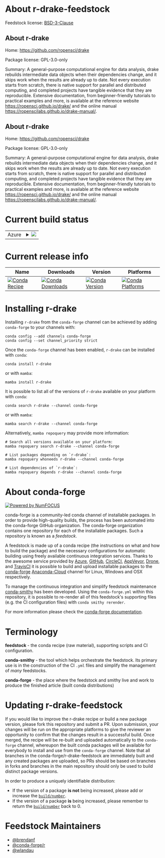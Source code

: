 About r-drake-feedstock
=======================

Feedstock license: [BSD-3-Clause](https://github.com/conda-forge/r-drake-feedstock/blob/main/LICENSE.txt)


About r-drake
-------------

Home: https://github.com/ropensci/drake

Package license: GPL-3.0-only

Summary: A general-purpose computational engine for data analysis, drake rebuilds intermediate data objects when their dependencies change, and it skips work when the results are already up to date. Not every execution starts from scratch, there is native support for parallel and distributed computing, and completed projects have tangible evidence that they are reproducible. Extensive documentation, from beginner-friendly tutorials to practical examples and more, is available at the reference website <https://ropensci.github.io/drake/> and the online manual <https://ropenscilabs.github.io/drake-manual/>.

About r-drake
-------------

Home: https://github.com/ropensci/drake

Package license: GPL-3.0-only

Summary: A general-purpose computational engine for data analysis, drake rebuilds intermediate data objects when their dependencies change, and it skips work when the results are already up to date. Not every execution starts from scratch, there is native support for parallel and distributed computing, and completed projects have tangible evidence that they are reproducible. Extensive documentation, from beginner-friendly tutorials to practical examples and more, is available at the reference website <https://ropensci.github.io/drake/> and the online manual <https://ropenscilabs.github.io/drake-manual/>.

Current build status
====================


<table>
    
  <tr>
    <td>Azure</td>
    <td>
      <details>
        <summary>
          <a href="https://dev.azure.com/conda-forge/feedstock-builds/_build/latest?definitionId=7010&branchName=main">
            <img src="https://dev.azure.com/conda-forge/feedstock-builds/_apis/build/status/r-drake-feedstock?branchName=main">
          </a>
        </summary>
        <table>
          <thead><tr><th>Variant</th><th>Status</th></tr></thead>
          <tbody><tr>
              <td>linux_64_r_base4.2</td>
              <td>
                <a href="https://dev.azure.com/conda-forge/feedstock-builds/_build/latest?definitionId=7010&branchName=main">
                  <img src="https://dev.azure.com/conda-forge/feedstock-builds/_apis/build/status/r-drake-feedstock?branchName=main&jobName=linux&configuration=linux%20linux_64_r_base4.2" alt="variant">
                </a>
              </td>
            </tr><tr>
              <td>linux_64_r_base4.3</td>
              <td>
                <a href="https://dev.azure.com/conda-forge/feedstock-builds/_build/latest?definitionId=7010&branchName=main">
                  <img src="https://dev.azure.com/conda-forge/feedstock-builds/_apis/build/status/r-drake-feedstock?branchName=main&jobName=linux&configuration=linux%20linux_64_r_base4.3" alt="variant">
                </a>
              </td>
            </tr><tr>
              <td>osx_64_r_base4.2</td>
              <td>
                <a href="https://dev.azure.com/conda-forge/feedstock-builds/_build/latest?definitionId=7010&branchName=main">
                  <img src="https://dev.azure.com/conda-forge/feedstock-builds/_apis/build/status/r-drake-feedstock?branchName=main&jobName=osx&configuration=osx%20osx_64_r_base4.2" alt="variant">
                </a>
              </td>
            </tr><tr>
              <td>osx_64_r_base4.3</td>
              <td>
                <a href="https://dev.azure.com/conda-forge/feedstock-builds/_build/latest?definitionId=7010&branchName=main">
                  <img src="https://dev.azure.com/conda-forge/feedstock-builds/_apis/build/status/r-drake-feedstock?branchName=main&jobName=osx&configuration=osx%20osx_64_r_base4.3" alt="variant">
                </a>
              </td>
            </tr><tr>
              <td>win_64</td>
              <td>
                <a href="https://dev.azure.com/conda-forge/feedstock-builds/_build/latest?definitionId=7010&branchName=main">
                  <img src="https://dev.azure.com/conda-forge/feedstock-builds/_apis/build/status/r-drake-feedstock?branchName=main&jobName=win&configuration=win%20win_64_" alt="variant">
                </a>
              </td>
            </tr>
          </tbody>
        </table>
      </details>
    </td>
  </tr>
</table>

Current release info
====================

| Name | Downloads | Version | Platforms |
| --- | --- | --- | --- |
| [![Conda Recipe](https://img.shields.io/badge/recipe-r--drake-green.svg)](https://anaconda.org/conda-forge/r-drake) | [![Conda Downloads](https://img.shields.io/conda/dn/conda-forge/r-drake.svg)](https://anaconda.org/conda-forge/r-drake) | [![Conda Version](https://img.shields.io/conda/vn/conda-forge/r-drake.svg)](https://anaconda.org/conda-forge/r-drake) | [![Conda Platforms](https://img.shields.io/conda/pn/conda-forge/r-drake.svg)](https://anaconda.org/conda-forge/r-drake) |

Installing r-drake
==================

Installing `r-drake` from the `conda-forge` channel can be achieved by adding `conda-forge` to your channels with:

```
conda config --add channels conda-forge
conda config --set channel_priority strict
```

Once the `conda-forge` channel has been enabled, `r-drake` can be installed with `conda`:

```
conda install r-drake
```

or with `mamba`:

```
mamba install r-drake
```

It is possible to list all of the versions of `r-drake` available on your platform with `conda`:

```
conda search r-drake --channel conda-forge
```

or with `mamba`:

```
mamba search r-drake --channel conda-forge
```

Alternatively, `mamba repoquery` may provide more information:

```
# Search all versions available on your platform:
mamba repoquery search r-drake --channel conda-forge

# List packages depending on `r-drake`:
mamba repoquery whoneeds r-drake --channel conda-forge

# List dependencies of `r-drake`:
mamba repoquery depends r-drake --channel conda-forge
```


About conda-forge
=================

[![Powered by
NumFOCUS](https://img.shields.io/badge/powered%20by-NumFOCUS-orange.svg?style=flat&colorA=E1523D&colorB=007D8A)](https://numfocus.org)

conda-forge is a community-led conda channel of installable packages.
In order to provide high-quality builds, the process has been automated into the
conda-forge GitHub organization. The conda-forge organization contains one repository
for each of the installable packages. Such a repository is known as a *feedstock*.

A feedstock is made up of a conda recipe (the instructions on what and how to build
the package) and the necessary configurations for automatic building using freely
available continuous integration services. Thanks to the awesome service provided by
[Azure](https://azure.microsoft.com/en-us/services/devops/), [GitHub](https://github.com/),
[CircleCI](https://circleci.com/), [AppVeyor](https://www.appveyor.com/),
[Drone](https://cloud.drone.io/welcome), and [TravisCI](https://travis-ci.com/)
it is possible to build and upload installable packages to the
[conda-forge](https://anaconda.org/conda-forge) [Anaconda-Cloud](https://anaconda.org/)
channel for Linux, Windows and OSX respectively.

To manage the continuous integration and simplify feedstock maintenance
[conda-smithy](https://github.com/conda-forge/conda-smithy) has been developed.
Using the ``conda-forge.yml`` within this repository, it is possible to re-render all of
this feedstock's supporting files (e.g. the CI configuration files) with ``conda smithy rerender``.

For more information please check the [conda-forge documentation](https://conda-forge.org/docs/).

Terminology
===========

**feedstock** - the conda recipe (raw material), supporting scripts and CI configuration.

**conda-smithy** - the tool which helps orchestrate the feedstock.
                   Its primary use is in the construction of the CI ``.yml`` files
                   and simplify the management of *many* feedstocks.

**conda-forge** - the place where the feedstock and smithy live and work to
                  produce the finished article (built conda distributions)


Updating r-drake-feedstock
==========================

If you would like to improve the r-drake recipe or build a new
package version, please fork this repository and submit a PR. Upon submission,
your changes will be run on the appropriate platforms to give the reviewer an
opportunity to confirm that the changes result in a successful build. Once
merged, the recipe will be re-built and uploaded automatically to the
`conda-forge` channel, whereupon the built conda packages will be available for
everybody to install and use from the `conda-forge` channel.
Note that all branches in the conda-forge/r-drake-feedstock are
immediately built and any created packages are uploaded, so PRs should be based
on branches in forks and branches in the main repository should only be used to
build distinct package versions.

In order to produce a uniquely identifiable distribution:
 * If the version of a package **is not** being increased, please add or increase
   the [``build/number``](https://docs.conda.io/projects/conda-build/en/latest/resources/define-metadata.html#build-number-and-string).
 * If the version of a package **is** being increased, please remember to return
   the [``build/number``](https://docs.conda.io/projects/conda-build/en/latest/resources/define-metadata.html#build-number-and-string)
   back to 0.

Feedstock Maintainers
=====================

* [@brendanf](https://github.com/brendanf/)
* [@conda-forge/r](https://github.com/conda-forge/r/)
* [@wlandau](https://github.com/wlandau/)

